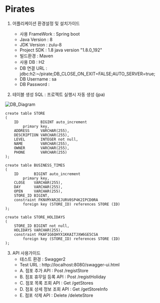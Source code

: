 # Pirates
1. 어플리케이션 환경설정 및 설치가이드
    - 사용 FrameWork : Spring boot
    - Java Version : 8
    - JDK Version : zulu-8
    - Project SDK : 1.8 java version "1.8.0_192"
    - 빌드환경 : Maven
    - 사용 DB : H2
    - DB 연결 URL : jdbc:h2:~/pirate;DB_CLOSE_ON_EXIT=FALSE;AUTO_SERVER=true;
    - DB Username : sa
    - DB Password :    
    
2. 테이블 생성 SQL : 프로젝트 실행시 자동 생성 (jpa)

![DB_Diagram](https://user-images.githubusercontent.com/56009774/95680623-f3427f00-0c15-11eb-8264-b9ae22c00f94.PNG)


   
    create table STORE
    (
        ID          BIGINT auto_increment
            primary key,
        ADDRESS     VARCHAR(255),
        DESCRIPTION VARCHAR(255),
        LEVEL       INTEGER not null,
        NAME        VARCHAR(255),
        OWNER       VARCHAR(255),
        PHONE       VARCHAR(255)
    );
    
    create table BUSINESS_TIMES
    (
        ID       BIGINT auto_increment
            primary key,
        CLOSE    VARCHAR(255),
        DAY      VARCHAR(255),
        OPEN     VARCHAR(255),
        STORE_ID BIGINT,
        constraint FKNVMYAR2EJURV0SP4K2IPCD0RA
            foreign key (STORE_ID) references STORE (ID)
    );
    
    create table STORE_HOLIDAYS
    (
        STORE_ID BIGINT not null,
        HOLIDAYS VARCHAR(255),
        constraint FKAF1G6QHYX1KKAITJXW6GE5CSA
            foreign key (STORE_ID) references STORE (ID)
    );

3. API 사용가이드
    - 테스트 환경 : Swagger2
    - Test URL : http://localhost:8080/swagger-ui.html
    - A. 점포 추가 API : Post /registStore
    - B. 점포 휴무일 등록 API : Post /registHoliday
    - C. 점포 목록 조회 API : Get /getStores
    - D. 점포 상세 정보 조회 API : Get /getStoreInfo
    - E. 점포 삭제 API : Delete /deleteStore
    
